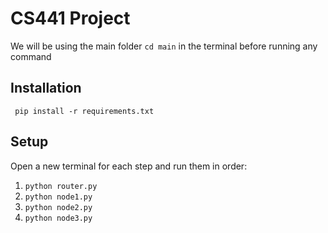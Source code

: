 # CS441 Project
We will be using the main folder
```cd main``` in the terminal before running any command
## Installation
``` pip install -r requirements.txt```

## Setup 
Open a new terminal for each step and run them in order:
1. ```python router.py```
2. ```python node1.py```
3. ```python node2.py```
4. ```python node3.py```
